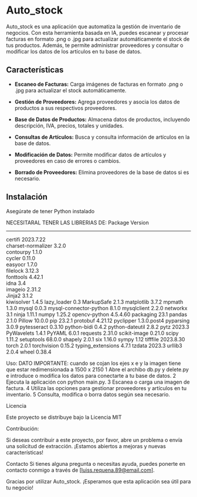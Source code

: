 
# Auto_stock

Auto_stock es una aplicación que automatiza la gestión de inventario de negocios. Con esta herramienta basada en IA, puedes escanear y procesar facturas en formato .png o .jpg para actualizar automáticamente el stock de tus productos. Además, te permite administrar proveedores y consultar o modificar los datos de los artículos en tu base de datos.

## Características

- **Escaneo de Facturas:** Carga imágenes de facturas en formato .png o .jpg para actualizar el stock automáticamente.

- **Gestión de Proveedores:** Agrega proveedores y asocia los datos de productos a sus respectivos proveedores.

- **Base de Datos de Productos:** Almacena datos de productos, incluyendo descripción, IVA, precios, totales y unidades.

- **Consultas de Artículos:** Busca y consulta información de artículos en la base de datos.

- **Modificación de Datos:** Permite modificar datos de artículos y proveedores en caso de errores o cambios.

- **Borrado de Proveedores:** Elimina proveedores de la base de datos si es necesario.

## Instalación

Asegúrate de tener Python instalado

NECESITARAL TENER LAS LIBRERIAS DE: 
Package                Version
---------------------- -----------
certifi                2023.7.22  
charset-normalizer     3.2.0      
contourpy              1.1.0      
cycler                 0.11.0     
easyocr                1.7.0      
filelock               3.12.3     
fonttools              4.42.1     
idna                   3.4        
imageio                2.31.2     
Jinja2                 3.1.2      
kiwisolver             1.4.5
lazy_loader            0.3
MarkupSafe             2.1.3
matplotlib             3.7.2
mpmath                 1.3.0
mysql                  0.0.3
mysql-connector-python 8.1.0
mysqlclient            2.2.0
networkx               3.1
ninja                  1.11.1
numpy                  1.25.2
opencv-python          4.5.4.60
packaging              23.1
pandas                 2.1.0
Pillow                 10.0.0
pip                    23.2.1
protobuf               4.21.12
pyclipper              1.3.0.post4
pyparsing              3.0.9
pytesseract            0.3.10
python-bidi            0.4.2
python-dateutil        2.8.2
pytz                   2023.3
PyWavelets             1.4.1
PyYAML                 6.0.1
requests               2.31.0
scikit-image           0.21.0
scipy                  1.11.2
setuptools             68.0.0
shapely                2.0.1
six                    1.16.0
sympy                  1.12
tifffile               2023.8.30
torch                  2.0.1
torchvision            0.15.2
typing_extensions      4.7.1
tzdata                 2023.3
urllib3                2.0.4
wheel                  0.38.4


Uso: 
DATO IMPORTANTE: cuando se cojan los ejes x e y la imagen tiene que estar redimensionada a 1500 x 2150
1 Abre el archibo db.py y delete.py e introduce o modifica los datos para conectarte a tu base de datos.
2 Ejecuta la aplicación con python main.py.
3 Escanea o carga una imagen de factura.
4 Utiliza las opciones para gestionar proveedores y artículos en tu inventario.
5 Consulta, modifica o borra datos según sea necesario.

Licencia

Este proyecto se distribuye bajo la Licencia MIT

Contribución:

Si deseas contribuir a este proyecto, por favor, abre un problema o envía una solicitud de extracción. ¡Estamos abiertos a mejoras y nuevas características!

Contacto
Si tienes alguna pregunta o necesitas ayuda, puedes ponerte en contacto conmigo  a través de [luiss.requena.89@email.com].

Gracias por utilizar Auto_stock. ¡Esperamos que esta aplicación sea útil para tu negocio!